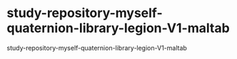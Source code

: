 # study-repository-myself-quaternion-library-legion-V1-maltab
study-repository-myself-quaternion-library-legion-V1-maltab
